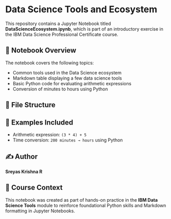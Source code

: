 # Data Science Tools and Ecosystem

This repository contains a Jupyter Notebook titled **DataScienceEcosystem.ipynb**, which is part of an introductory exercise in the IBM Data Science Professional Certificate course.

## 📘 Notebook Overview

The notebook covers the following topics:

- Common tools used in the Data Science ecosystem
- Markdown table displaying a few data science tools
- Basic Python code for evaluating arithmetic expressions
- Conversion of minutes to hours using Python

## 📂 File Structure

## 🧪 Examples Included

- Arithmetic expression: `(3 * 4) + 5`
- Time conversion: `200 minutes → hours` using Python

## ✍️ Author

**Sreyas Krishna R**

## 🧠 Course Context

This notebook was created as part of hands-on practice in the **IBM Data Science Tools** module to reinforce foundational Python skills and Markdown formatting in Jupyter Notebooks.
